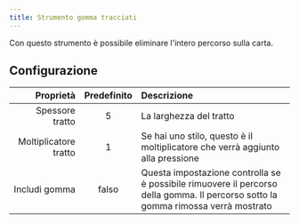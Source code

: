 ```yaml
---
title: Strumento gomma tracciati
---
```


Con questo strumento è possibile eliminare l'intero percorso sulla carta.

## Configurazione

|             Proprietà | Predefinito | Descrizione                                                                                                                                       |
| --------------------: | :---------: | :------------------------------------------------------------------------------------------------------------------------------------------------ |
|       Spessore tratto |      5      | La larghezza del tratto                                                                                                                           |
| Moltiplicatore tratto |      1      | Se hai uno stilo, questo è il moltiplicatore che verrà aggiunto alla pressione                                                                    |
|         Includi gomma |    falso    | Questa impostazione controlla se è possibile rimuovere il percorso della gomma. Il percorso sotto la gomma rimossa verrà mostrato |
